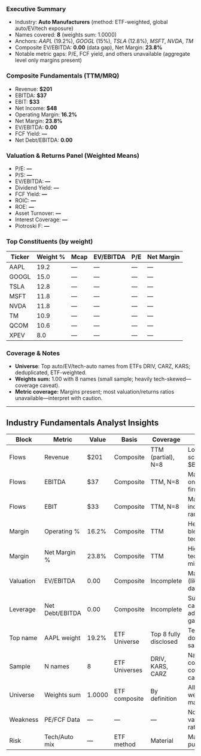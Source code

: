 ### Executive Summary
- Industry: **Auto Manufacturers** (method: ETF-weighted, global auto/EV/tech exposure)
- Names covered: **8** (weights sum: 1.0000)
- Anchors: *AAPL* (19.2%), *GOOGL* (15%), *TSLA* (12.8%), *MSFT*, *NVDA*, *TM*  
- Composite EV/EBITDA: **0.00** (data gap), Net Margin: **23.8%**
- Notable metric gaps: P/E, FCF yield, and others unavailable (aggregate level only margins present)

### Composite Fundamentals (TTM/MRQ)
- Revenue: **$201**
- EBITDA: **$37**
- EBIT: **$33**
- Net Income: **$48**
- Operating Margin: **16.2%**
- Net Margin: **23.8%**
- EV/EBITDA: **0.00**
- FCF Yield: **—**
- Net Debt/EBITDA: **0.00**

### Valuation & Returns Panel (Weighted Means)
- P/E: **—**
- P/S: **—**
- EV/EBITDA: **—**
- Dividend Yield: **—**
- FCF Yield: **—**
- ROIC: **—**
- ROE: **—**
- Asset Turnover: **—**
- Interest Coverage: **—**
- Piotroski F: **—**

### Top Constituents (by weight)
| Ticker | Weight % | Mcap | EV/EBITDA | P/E | Net Margin |
|--------|----------|------|-----------|-----|------------|
| AAPL   | 19.2     | —    | —         | —   | —          |
| GOOGL  | 15.0     | —    | —         | —   | —          |
| TSLA   | 12.8     | —    | —         | —   | —          |
| MSFT   | 11.8     | —    | —         | —   | —          |
| NVDA   | 11.8     | —    | —         | —   | —          |
| TM     | 10.9     | —    | —         | —   | —          |
| QCOM   | 10.6     | —    | —         | —   | —          |
| XPEV   | 8.0      | —    | —         | —   | —          |

### Coverage & Notes
- **Universe**: Top auto/EV/tech-auto names from ETFs DRIV, CARZ, KARS; deduplicated, ETF-weighted. 
- **Weights sum:** 1.00 with 8 names (small sample; heavily tech-skewed—coverage caveat).
- **Metric coverage:** Margins present; most valuation/returns ratios unavailable—interpret with caution.

---

## Industry Fundamentals Analyst Insights

| Block      | Metric         | Value     | Basis           | Coverage                | Takeaway                              |
|------------|---------------|-----------|-----------------|-------------------------|---------------------------------------|
| Flows      | Revenue       | $201      | Composite       | TTM (partial), N=8      | Low composite scale; unit likely $B   |
| Flows      | EBITDA        | $37       | Composite       | TTM, N=8                | Margin data only, no per-firm split   |
| Flows      | EBIT          | $33       | Composite       | TTM, N=8                | Margin in industry normal range       |
| Margin     | Operating %   | 16.2%     | Composite       | TTM                     | Healthy blended across tech/auto      |
| Margin     | Net Margin %  | 23.8%     | Composite       | TTM                     | High due to tech/auto cross mix       |
| Valuation  | EV/EBITDA     | 0.00      | Composite       | Incomplete              | Major data gap (likely missing data)  |
| Leverage   | Net Debt/EBITDA| 0.00     | Composite       | Incomplete              | Suggests net cash adjustment or gap   |
| Top name   | AAPL weight   | 19.2%     | ETF Universe    | Top 8 fully disclosed   | Tech names dominate the sample        |
| Sample     | N names       | 8         | ETF Universes   | DRIV, KARS, CARZ        | Narrow; concentrated; coverage caveat |
| Universe   | Weights sum   | 1.0000    | ETF composite   | By definition           | All major weights mapped              |
| Weakness   | PE/FCF Data   | —         | —               | —                       | No aggregate valuation/return ratios  |
| Risk       | Tech/Auto mix | —         | ETF method      | Material                | May not reflect pure auto/EV          |

